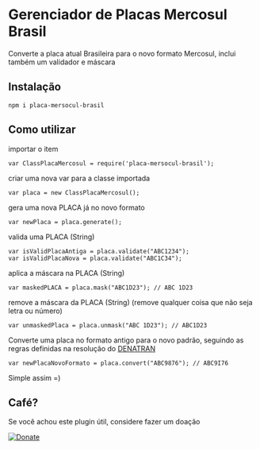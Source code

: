 # Gerenciador de Placas Mercosul Brasil

Converte a placa atual Brasileira para o novo formato Mercosul, inclui também um validador e máscara

## Instalação

    npm i placa-mersocul-brasil

## Como utilizar

importar o item

    var ClassPlacaMercosul = require('placa-mersocul-brasil');

criar uma nova var para a classe importada

    var placa = new ClassPlacaMercosul();

gera uma nova PLACA já no novo formato

    var newPlaca = placa.generate();

valida uma PLACA (String)

    var isValidPlacaAntiga = placa.validate("ABC1234");
    var isValidPlacaNova = placa.validate("ABC1C34");

aplica a máscara na PLACA (String)

    var maskedPLACA = placa.mask("ABC1D23"); // ABC 1D23

remove a máscara da PLACA (String) (remove qualquer coisa que não seja letra ou número)

    var unmaskedPlaca = placa.unmask("ABC 1D23"); // ABC1D23

Converte uma placa no formato antigo para o novo padrão, seguindo as regras definidas na resolução do [DENATRAN](http://www.denatran.gov.br/images/Resolucoes/Resolucao7412018.pdf)

    var newPlacaNovoFormato = placa.convert("ABC9876"); // ABC9I76


Simple assim =)

## Café?

Se você achou este plugin útil, considere fazer um doação

[![Donate](https://img.shields.io/badge/Donate-PayPal-green.svg)](https://www.paypal.com/cgi-bin/webscr?cmd=_donations&business=h3nr1ke%40gmail.com&currency_code=USD&source=url)
